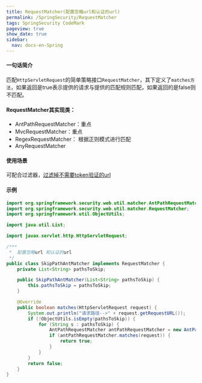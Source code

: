 ```yaml
---
title: RequestMatcher(配置忽略url和认证的url)
permalink: /SpringSecurity/RequestMatcher
tags: SpringSecurity CodeMark
pageview: true
show_date: true
sidebar:
  nav: docs-en-Spring
---
```

#### 一句话简介
匹配`HttpServletRequest`的简单策略接口`RequestMatcher`，其下定义了`matches方法`，如果返回是true表示提供的请求与提供的匹配规则匹配，如果返回的是false则不匹配。

#### RequestMatcher其实现类：
- AntPathRequestMatcher：重点
- MvcRequestMatcher：重点
- RegexRequestMatcher： 根据正则模式进行匹配
- AnyRequestMatcher

#### 使用场景
可配合过滤器，[过滤掉不需要token验证的url](/Spring/OncePerRequestFilter)

#### 示例
```java
import org.springframework.security.web.util.matcher.AntPathRequestMatcher;
import org.springframework.security.web.util.matcher.RequestMatcher;
import org.springframework.util.ObjectUtils;

import java.util.List;

import javax.servlet.http.HttpServletRequest;

/***
 *  配置忽略url 和认证的url
 */
public class SkipPathAntMatcher implements RequestMatcher {
    private List<String> pathsToSkip;

    public SkipPathAntMatcher(List<String> pathsToSkip) {
        this.pathsToSkip = pathsToSkip;
    }

    @Override
    public boolean matches(HttpServletRequest request) {
        System.out.println("请求路径-->" + request.getRequestURL());
        if (!ObjectUtils.isEmpty(pathsToSkip)) {
            for (String s : pathsToSkip) {
                AntPathRequestMatcher antPathRequestMatcher = new AntPathRequestMatcher(s);
                if (antPathRequestMatcher.matches(request)) {
                    return true;
                }
            }
        }
        return false;
    }
}
```
